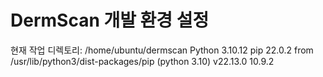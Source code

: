 # DermScan 개발 환경 설정
현재 작업 디렉토리: /home/ubuntu/dermscan
Python 3.10.12
pip 22.0.2 from /usr/lib/python3/dist-packages/pip (python 3.10)
v22.13.0
10.9.2
